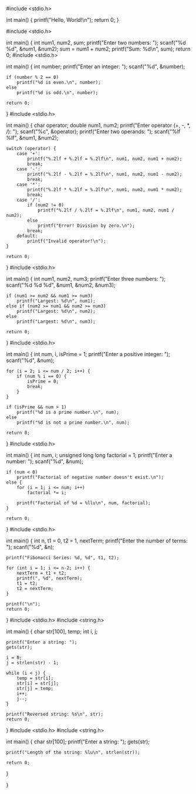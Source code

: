 
#include <stdio.h>

int main() {
    printf("Hello, World!\n");
    return 0;
}


#include <stdio.h>

int main() {
    int num1, num2, sum;
    printf("Enter two numbers: ");
    scanf("%d %d", &num1, &num2);
    sum = num1 + num2;
    printf("Sum: %d\n", sum);
    return 0;
    #include <stdio.h>

int main() {
    int number;
    printf("Enter an integer: ");
    scanf("%d", &number);

    if (number % 2 == 0)
        printf("%d is even.\n", number);
    else
        printf("%d is odd.\n", number);

    return 0;
}
#include <stdio.h>

int main() {
    char operator;
    double num1, num2;
    printf("Enter operator (+, -, *, /): ");
    scanf("%c", &operator);
    printf("Enter two operands: ");
    scanf("%lf %lf", &num1, &num2);

    switch (operator) {
        case '+':
            printf("%.2lf + %.2lf = %.2lf\n", num1, num2, num1 + num2);
            break;
        case '-':
            printf("%.2lf - %.2lf = %.2lf\n", num1, num2, num1 - num2);
            break;
        case '*':
            printf("%.2lf * %.2lf = %.2lf\n", num1, num2, num1 * num2);
            break;
        case '/':
            if (num2 != 0)
                printf("%.2lf / %.2lf = %.2lf\n", num1, num2, num1 / num2);
            else
                printf("Error! Division by zero.\n");
            break;
        default:
            printf("Invalid operator!\n");
    }

    return 0;
}
#include <stdio.h>

int main() {
    int num1, num2, num3;
    printf("Enter three numbers: ");
    scanf("%d %d %d", &num1, &num2, &num3);

    if (num1 >= num2 && num1 >= num3)
        printf("Largest: %d\n", num1);
    else if (num2 >= num1 && num2 >= num3)
        printf("Largest: %d\n", num2);
    else
        printf("Largest: %d\n", num3);

    return 0;
}
#include <stdio.h>

int main() {
    int num, i, isPrime = 1;
    printf("Enter a positive integer: ");
    scanf("%d", &num);

    for (i = 2; i <= num / 2; i++) {
        if (num % i == 0) {
            isPrime = 0;
            break;
        }
    }

    if (isPrime && num > 1)
        printf("%d is a prime number.\n", num);
    else
        printf("%d is not a prime number.\n", num);

    return 0;
}
#include <stdio.h>

int main() {
    int num, i;
    unsigned long long factorial = 1;
    printf("Enter a number: ");
    scanf("%d", &num);

    if (num < 0)
        printf("Factorial of negative number doesn't exist.\n");
    else {
        for (i = 1; i <= num; i++)
            factorial *= i;

        printf("Factorial of %d = %llu\n", num, factorial);
    }

    return 0;
}
#include <stdio.h>

int main() {
    int n, t1 = 0, t2 = 1, nextTerm;
    printf("Enter the number of terms: ");
    scanf("%d", &n);

    printf("Fibonacci Series: %d, %d", t1, t2);

    for (int i = 1; i <= n-2; i++) {
        nextTerm = t1 + t2;
        printf(", %d", nextTerm);
        t1 = t2;
        t2 = nextTerm;
    }

    printf("\n");
    return 0;
}
#include <stdio.h>
#include <string.h>

int main() {
    char str[100], temp;
    int i, j;

    printf("Enter a string: ");
    gets(str);

    i = 0;
    j = strlen(str) - 1;

    while (i < j) {
        temp = str[i];
        str[i] = str[j];
        str[j] = temp;
        i++;
        j--;
    }

    printf("Reversed string: %s\n", str);
    return 0;
}
#include <stdio.h>
#include <string.h>

int main() {
    char str[100];
    printf("Enter a string: ");
    gets(str);

    printf("Length of the string: %lu\n", strlen(str));

    return 0;
}

}
